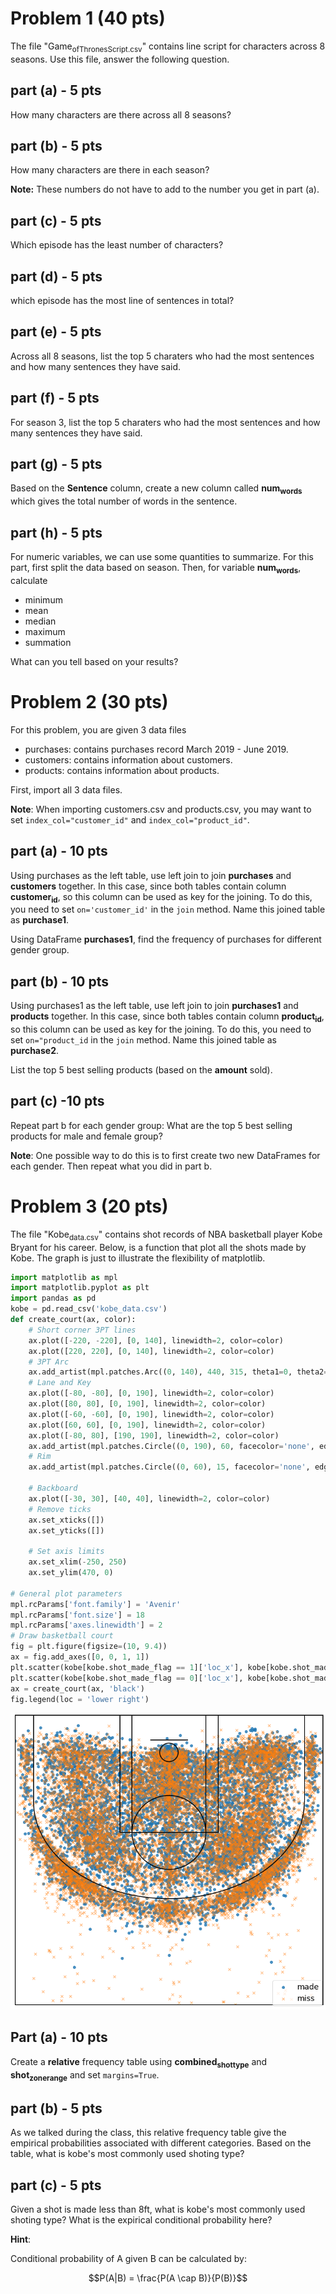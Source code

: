 # Problem 1 (40 pts)

The file "Game<sub>of</sub><sub>Thrones</sub><sub>Script.csv</sub>" contains line script for characters across 8 seasons. Use this file, answer the following question.

## part (a) - 5 pts

How many characters are there across all 8 seasons?

## part (b) - 5 pts

How many characters are there in each season?

**Note:** These numbers do not have to add to the number you get in part (a).

## part (c) - 5 pts

Which episode has the least number of characters?

## part (d) - 5 pts

which episode has the most line of sentences in total?

## part (e) - 5 pts

Across all 8 seasons, list the top 5 charaters who had the most sentences and how many sentences they have said.

## part (f) - 5 pts

For season 3, list the top 5 charaters who had the most sentences and how many sentences they have said.

## part (g) - 5 pts

Based on the **Sentence** column, create a new column called **num<sub>words</sub>** which gives the total number of words in the sentence.

## part (h) - 5 pts

For numeric variables, we can use some quantities to summarize. For this part, first split the data based on season. Then, for variable **num<sub>words</sub>**, calculate

- minimum
- mean
- median
- maximum
- summation

What can you tell based on your results?

# Problem 2 (30 pts)

For this problem, you are given 3 data files

- purchases: contains purchases record March 2019 - June 2019.
- customers: contains information about customers.
- products: contains information about products.

First, import all 3 data files.

**Note**: When importing customers.csv and products.csv, you may want to set `index_col="customer_id"` and `index_col="product_id"`.

## part (a) - 10 pts

Using purchases as the left table, use left join to join **purchases** and **customers** together. In this case, since both tables contain column **customer<sub>id</sub>**, so this column can be used as key for the joining. To do this, you need to set `on='customer_id'` in the `join` method. Name this joined table as **purchase1**.

Using DataFrame **purchases1**, find the frequency of purchases for different gender group.

## part (b) - 10 pts

Using purchases1 as the left table, use left join to join **purchases1** and **products** together. In this case, since both tables contain column **product<sub>id</sub>**, so this column can be used as key for the joining. To do this, you need to set `on="product_id` in the `join` method. Name this joined table as **purchase2**.

List the top 5 best selling products (based on the **amount** sold).

## part (c) -10 pts

Repeat part b for each gender group: What are the top 5 best selling products for male and female group?

**Note**: One possible way to do this is to first create two new DataFrames for each gender. Then repeat what you did in part b.

# Problem 3 (20 pts)

The file "Kobe<sub>data.csv</sub>" contains shot records of NBA basketball player Kobe Bryant for his career. Below, is a function that plot all the shots made by Kobe. The graph is just to illustrate the flexibility of matplotlib.

```python
import matplotlib as mpl
import matplotlib.pyplot as plt
import pandas as pd
kobe = pd.read_csv('kobe_data.csv')
def create_court(ax, color):
    # Short corner 3PT lines
    ax.plot([-220, -220], [0, 140], linewidth=2, color=color)
    ax.plot([220, 220], [0, 140], linewidth=2, color=color)
    # 3PT Arc
    ax.add_artist(mpl.patches.Arc((0, 140), 440, 315, theta1=0, theta2=180, facecolor='none', edgecolor=color, lw=2))
    # Lane and Key
    ax.plot([-80, -80], [0, 190], linewidth=2, color=color)
    ax.plot([80, 80], [0, 190], linewidth=2, color=color)
    ax.plot([-60, -60], [0, 190], linewidth=2, color=color)
    ax.plot([60, 60], [0, 190], linewidth=2, color=color)
    ax.plot([-80, 80], [190, 190], linewidth=2, color=color)
    ax.add_artist(mpl.patches.Circle((0, 190), 60, facecolor='none', edgecolor=color, lw=2))
    # Rim
    ax.add_artist(mpl.patches.Circle((0, 60), 15, facecolor='none', edgecolor=color, lw=2))

    # Backboard
    ax.plot([-30, 30], [40, 40], linewidth=2, color=color)
    # Remove ticks
    ax.set_xticks([])
    ax.set_yticks([])

    # Set axis limits
    ax.set_xlim(-250, 250)
    ax.set_ylim(470, 0)

# General plot parameters
mpl.rcParams['font.family'] = 'Avenir'
mpl.rcParams['font.size'] = 18
mpl.rcParams['axes.linewidth'] = 2
# Draw basketball court
fig = plt.figure(figsize=(10, 9.4))
ax = fig.add_axes([0, 0, 1, 1])
plt.scatter(kobe[kobe.shot_made_flag == 1]['loc_x'], kobe[kobe.shot_made_flag == 1]['loc_y'] + 60, alpha = 0.8, label = 'made')
plt.scatter(kobe[kobe.shot_made_flag == 0]['loc_x'], kobe[kobe.shot_made_flag == 0]['loc_y'] + 60, marker='x', alpha=0.5, label = 'miss')
ax = create_court(ax, 'black')
fig.legend(loc = 'lower right')
```

![img](output_31_2.png "png")

## Part (a) - 10 pts

Create a **relative** frequency table using **combined<sub>shot</sub><sub>type</sub>** and **shot<sub>zone</sub><sub>range</sub>** and set `margins=True`.

## part (b) - 5 pts

As we talked during the class, this relative frequency table give the empirical probabilities associated with different categories. Based on the table, what is kobe's most commonly used shoting type?

## part (c) - 5 pts

Given a shot is made less than 8ft, what is kobe's most commonly used shoting type? What is the expirical conditional probability here?

**Hint**:

Conditional probability of A given B can be calculated by:

$$P(A|B) = \frac{P(A \cap B)}{P(B)}$$